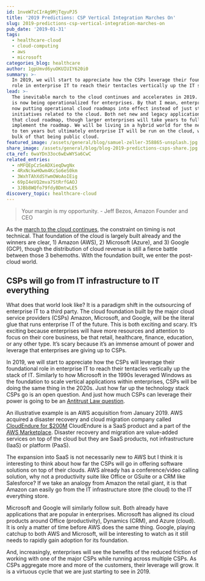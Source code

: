 ```yaml
---
id: 1nveW7zCIrAg9MjTqyuPJ5
title: '2019 Predictions: CSP Vertical Integration Marches On'
slug: 2019-predictions-csp-vertical-integration-marches-on
pub_date: '2019-01-31'
tags:
  - healthcare-cloud
  - cloud-computing
  - aws
  - microsoft
categories_blog: healthcare
author: 1gpUmvd6yuOKUIUIY620i0
summary: >-
  In 2019, we will start to appreciate how the CSPs leverage their foundational
  role in enterprise IT to reach their tentacles vertically up the IT stack. 
lead: >-
  The inevitable march to the cloud continues and accelerates in 2019. The cloud
  is now being operationalized for enterprises. By that I mean, enterprises are
  now putting operational cloud roadmaps into effect instead of just strategic
  initiatives related to the cloud. Both net new and legacy applications are on
  that cloud roadmap, though larger enterprises will take years to fully
  implement the roadmap. We will be living in a hybrid world for the next five
  to ten years but ultimately enterprise IT will be run on the cloud, with the
  bulk of that being public cloud.
featured_image: /assets/general/blog/samuel-zeller-358865-unsplash.jpg
share_image: /assets/general/blog/blog-2019-predictions-csps-share.jpg
cta_ref: 6waYDn33oc6wEwWYSa6CwC
related_entries:
  - nMFQEpCzSeADXieqDwgNx
  - 4RxNckwHOwm4KcSo6eS0km
  - 3WxhTAhXdSYwmOWoAoIEig
  - 69pI4eVQ2mva7StRrfGAOJ
  - 3JBb8WQfo79fdyBDmtwLE5
discovery_topic: healthcare-cloud
---
```

> Your margin is my opportunity. - Jeff Bezos, Amazon Founder and CEO

As the [march to the cloud continues](https://datica.com/blog/2019-predictions-cloud-noise-noise-noise/), the constraint on timing is not technical. That foundation of the cloud is largely built already and the winners are clear, 1) Amazon (AWS), 2) Microsoft (Azure), and 3) Google (GCP), though the distribution of cloud revenue is still a fierce battle between those 3 behemoths. With the foundation built, we enter the post-cloud world.

## CSPs will go from IT infrastructure to IT everything

What does that world look like? It is a paradigm shift in the outsourcing of enterprise IT to a third party. The cloud foundation built by the major cloud service providers (CSPs) Amazon, Microsoft, and Google, will be the literal glue that runs enterprise IT of the future. This is both exciting and scary. It’s exciting because enterprises will have more resources and attention to focus on their core business, be that retail, healthcare, finance, education, or any other type. It’s scary because it’s an immense amount of power and leverage that enterprises are giving up to CSPs.

In 2019, we will start to appreciate how the CSPs will leverage their foundational role in enterprise IT to reach their tentacles vertically up the stack of IT. Similarly to how Microsoft in the 1990s leveraged Windows as the foundation to scale vertical applications within enterprises, CSPs will be doing the same thing in the 2020s. Just how far up the technology stack CSPs go is an open question. And just how much CSPs can leverage their power is going to be an [Antitrust Law question](https://www.forbes.com/sites/michaellewitt/2018/05/01/how-long-can-amazons-ingenious-antitrust-avoidance-last/#5c8b2e070ac0).

An illustrative example is an AWS acquisition from January 2019. AWS acquired a disaster recovery and cloud migration company called [CloudEndure for $200M](https://www.consultingindustry24.com/amazon-acquires-disaster-recovery-service-provider-cloudendure-for-reported-200-milllions/) CloudEndure is a SaaS product and a part of the [AWS Marketplace](https://aws.amazon.com/marketplace). Disaster recovery and migration are value-added services on top of the cloud but they are SaaS products, not infrastructure (IaaS) or platform (PaaS).

The expansion into SaaS is not necessarily new to AWS but I think it is interesting to think about how far the CSPs will go in offering software solutions on top of their clouds. AWS already has a conference/video calling solution, why not a productivity suite like Office or GSuite or a CRM like Salesforce? If we take an analogy from Amazon the retail giant, it is that Amazon can easily go from the IT infrastructure store (the cloud) to the IT everything store.

Microsoft and Google will similarly follow suit. Both already have applications that are popular in enterprises. Microsoft has aligned its cloud products around Office (productivity), Dynamics (CRM), and Azure (cloud). It is only a matter of time before AWS does the same thing. Google, playing catchup to both AWS and Microsoft, will be interesting to watch as it still needs to rapidly gain adoption for its foundation.

And, increasingly, enterprises will see the benefits of the reduced friction of working with one of the major CSPs while running across multiple CSPs. As CSPs aggregate more and more of the customers, their leverage will grow. It is a virtuous cycle that we are just starting to see in 2019.

  